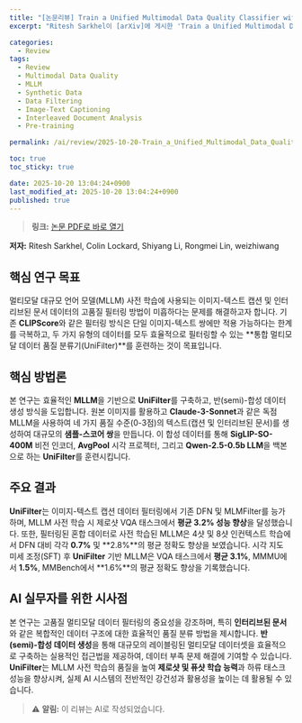 ```yaml
---
title: "[논문리뷰] Train a Unified Multimodal Data Quality Classifier with Synthetic Data"
excerpt: "Ritesh Sarkhel이 [arXiv]에 게시한 'Train a Unified Multimodal Data Quality Classifier with Synthetic Data' 논문에 대한 자세한 리뷰입니다."

categories:
  - Review
tags:
  - Review
  - Multimodal Data Quality
  - MLLM
  - Synthetic Data
  - Data Filtering
  - Image-Text Captioning
  - Interleaved Document Analysis
  - Pre-training

permalink: /ai/review/2025-10-20-Train_a_Unified_Multimodal_Data_Quality_Classifier_with_Synthetic_Data/

toc: true
toc_sticky: true

date: 2025-10-20 13:04:24+0900
last_modified_at: 2025-10-20 13:04:24+0900
published: true
---
```

> **링크:** [논문 PDF로 바로 열기](https://arxiv.org/abs/2510.15162)

**저자:** Ritesh Sarkhel, Colin Lockard, Shiyang Li, Rongmei Lin, weizhiwang



## 핵심 연구 목표
멀티모달 대규모 언어 모델(MLLM) 사전 학습에 사용되는 이미지-텍스트 캡션 및 인터리브된 문서 데이터의 고품질 필터링 방법이 미흡하다는 문제를 해결하고자 합니다. 기존 **CLIPScore**와 같은 필터링 방식은 단일 이미지-텍스트 쌍에만 적용 가능하다는 한계를 극복하고, 두 가지 유형의 데이터를 모두 효율적으로 필터링할 수 있는 **통합 멀티모달 데이터 품질 분류기(UniFilter)**를 훈련하는 것이 목표입니다.

## 핵심 방법론
본 연구는 효율적인 **MLLM**을 기반으로 **UniFilter**를 구축하고, 반(semi)-합성 데이터 생성 방식을 도입합니다. 원본 이미지를 활용하고 **Claude-3-Sonnet**과 같은 독점 MLLM을 사용하여 네 가지 품질 수준(0-3점)의 텍스트(캡션 및 인터리브된 문서)를 생성하여 대규모의 **샘플-스코어 쌍**을 만듭니다. 이 합성 데이터를 통해 **SigLIP-SO-400M** 비전 인코더, **AvgPool** 시각 프로젝터, 그리고 **Qwen-2.5-0.5b LLM**을 백본으로 하는 **UniFilter**를 훈련시킵니다.

## 주요 결과
**UniFilter**는 이미지-텍스트 캡션 데이터 필터링에서 기존 DFN 및 MLMFilter를 능가하며, MLLM 사전 학습 시 제로샷 VQA 태스크에서 **평균 3.2% 성능 향상**을 달성했습니다. 또한, 필터링된 혼합 데이터로 사전 학습된 MLLM은 4샷 및 8샷 인컨텍스트 학습에서 DFN 대비 각각 **0.7%** 및 **2.8%**의 평균 정확도 향상을 보였습니다. 시각 지도 미세 조정(SFT) 후 **UniFilter** 기반 MLLM은 VQA 태스크에서 **평균 3.1%**, MMMU에서 **1.5%**, MMBench에서 **1.6%**의 평균 정확도 향상을 기록했습니다.

## AI 실무자를 위한 시사점
본 연구는 고품질 멀티모달 데이터 필터링의 중요성을 강조하며, 특히 **인터리브된 문서**와 같은 복합적인 데이터 구조에 대한 효율적인 품질 분류 방법을 제시합니다. **반(semi)-합성 데이터 생성**을 통해 대규모의 레이블링된 멀티모달 데이터셋을 효율적으로 구축하는 실용적인 접근법을 제공하여, 데이터 부족 문제 해결에 기여할 수 있습니다. **UniFilter**는 MLLM 사전 학습의 품질을 높여 **제로샷 및 퓨샷 학습 능력**과 하류 태스크 성능을 향상시켜, 실제 AI 시스템의 전반적인 강건성과 활용성을 높이는 데 활용될 수 있습니다.

> ⚠️ **알림:** 이 리뷰는 AI로 작성되었습니다.